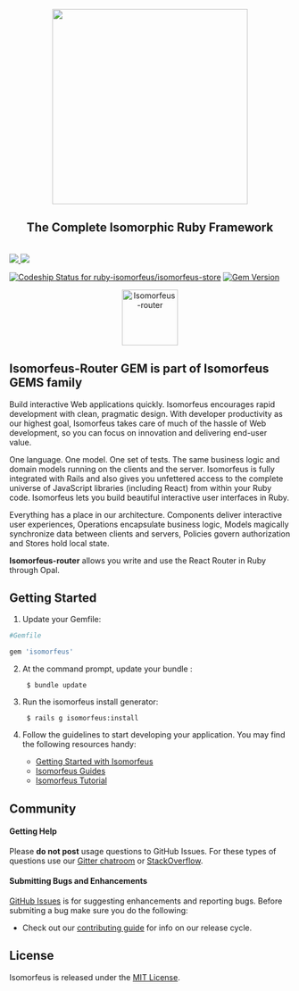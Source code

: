 <div class="githubisomorfeusheader">

<p align="center">

<a href="http://ruby-isomorfeus.org/" alt="Isomorfeus" title="Isomorfeus">
<img width="350px" src="http://ruby-isomorfeus.org/images/isomorfeus-github-logo.png">
</a>

</p>

<h2 align="center">The Complete Isomorphic Ruby Framework</h2>

<br>

<a href="http://ruby-isomorfeus.org/" alt="Isomorfeus" title="Isomorfeus">
<img src="http://ruby-isomorfeus.org/images/githubisomorfeusbadge.png">
</a>

<a href="https://gitter.im/ruby-isomorfeus/chat" alt="Gitter chat" title="Gitter chat">
<img src="http://ruby-isomorfeus.org/images/githubgitterbadge.png">
</a>

[![Codeship Status for ruby-isomorfeus/isomorfeus-store](https://app.codeship.com/projects/4454c560-d4ea-0134-7c96-362b4886dd22/status?branch=master)](https://app.codeship.com/projects/202301)
[![Gem Version](https://badge.fury.io/rb/isomorfeus-router.svg)](https://badge.fury.io/rb/isomorfeus-router)

<p align="center">
<img src="http://ruby-isomorfeus.org/images/HyperRouter.png" width="100" alt="Isomorfeus-router">
</p>

</div>

## Isomorfeus-Router GEM is part of Isomorfeus GEMS family

Build interactive Web applications quickly. Isomorfeus encourages rapid development with clean, pragmatic design. With developer productivity as our highest goal, Isomorfeus takes care of much of the hassle of Web development, so you can focus on innovation and delivering end-user value.

One language. One model. One set of tests. The same business logic and domain models running on the clients and the server. Isomorfeus is fully integrated with Rails and also gives you unfettered access to the complete universe of JavaScript libraries (including React) from within your Ruby code. Isomorfeus lets you build beautiful interactive user interfaces in Ruby.

Everything has a place in our architecture. Components deliver interactive user experiences, Operations encapsulate business logic, Models magically synchronize data between clients and servers, Policies govern authorization and Stores hold local state. 

**Isomorfeus-router** allows you write and use the React Router in Ruby through Opal.


## Getting Started

1. Update your Gemfile:
        
```ruby
#Gemfile

gem 'isomorfeus'
```

2. At the command prompt, update your bundle :

        $ bundle update

3. Run the isomorfeus install generator:

        $ rails g isomorfeus:install

4. Follow the guidelines to start developing your application. You may find
   the following resources handy:
    * [Getting Started with Isomorfeus](http://ruby-isomorfeus.org/start/components/)
    * [Isomorfeus Guides](http://ruby-isomorfeus.org/docs/architecture)
    * [Isomorfeus Tutorial](http://ruby-isomorfeus.org/tutorials)

## Community

#### Getting Help
Please **do not post** usage questions to GitHub Issues. For these types of questions use our [Gitter chatroom](https://gitter.im/ruby-isomorfeus/chat) or [StackOverflow](http://stackoverflow.com/questions/tagged/isomorfeus).

#### Submitting Bugs and Enhancements
[GitHub Issues](https://github.com/ruby-isomorfeus/isomorfeus/issues) is for suggesting enhancements and reporting bugs. Before submiting a bug make sure you do the following:
* Check out our [contributing guide](https://github.com/ruby-isomorfeus/isomorfeus/blob/master/CONTRIBUTING.md) for info on our release cycle.

## License

Isomorfeus is released under the [MIT License](http://www.opensource.org/licenses/MIT).

